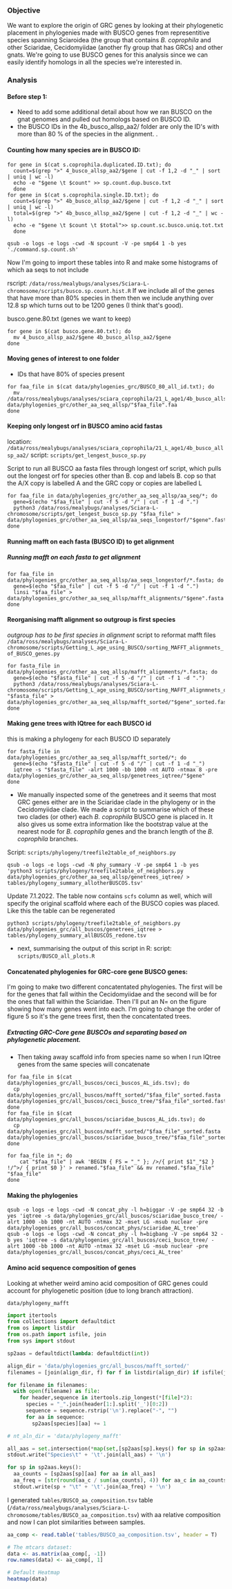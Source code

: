 


### Objective
We want to explore the origin of GRC genes by looking at their phylogenetic placement in phylogenies made with BUSCO genes from representitive species spanning Sciaroidea (the group that contains _B. coprophila_ and other Sciaridae, Cecidomyiidae (another fly group that has GRCs) and other gnats. We're going to use BUSCO genes for this analysis since we can easily identify homologs in all the species we're interested in.

### Analysis
#### Before step 1:
- Need to add some additional detail about how we ran BUSCO on the gnat genomes and pulled out homologs based on BUSCO ID.
- the BUSCO IDs in the 4b_busco_allsp_aa2/ folder are only the ID's with more than 80 % of the species in the alignment. .

#### Counting how many species are in BUSCO ID:
```
for gene in $(cat s.coprophila.duplicated.ID.txt); do
  count=$(grep ">" 4_busco_allsp_aa2/$gene | cut -f 1,2 -d "_" | sort | uniq | wc -l)
  echo -e "$gene \t $count" >> sp.count.dup.busco.txt
  done
for gene in $(cat s.coprophila.single.ID.txt); do
  count=$(grep ">" 4b_busco_allsp_aa2/$gene | cut -f 1,2 -d "_" | sort | uniq | wc -l)
  total=$(grep ">" 4b_busco_allsp_aa2/$gene | cut -f 1,2 -d "_" | wc -l)
  echo -e "$gene \t $count \t $total">> sp.count.sc.busco.uniq.tot.txt
  done
```

```
qsub -o logs -e logs -cwd -N spcount -V -pe smp64 1 -b yes './command.sp.count.sh'
```
Now I'm going to import these tables into R and make some histograms of which aa seqs to not include

rscript:
`/data/ross/mealybugs/analyses/Sciara-L-chromosome/scripts/busco.sp.count.hist.R`
If we include all of the genes that have more than 80% species in them then we include anything over 12.8 sp which turns out to be 1200 genes (I think that's good).

busco.gene.80.txt (genes we want to keep)
```
for gene in $(cat busco.gene.80.txt); do
  mv 4_busco_allsp_aa2/$gene 4b_busco_allsp_aa2/$gene
done
```
#### Moving genes of interest to one folder
- IDs that have 80% of species present
```
for faa_file in $(cat data/phylogenies_grc/BUSCO_80_all_id.txt); do
  mv /data/ross/mealybugs/analyses/sciara_coprophila/21_L_age1/4b_busco_allsp_aa2/"$faa_file".faa data/phylogenies_grc/other_aa_seq_allsp/"$faa_file".faa
done
```
#### Keeping only longest orf in BUSCO amino acid fastas

location: `/data/ross/mealybugs/analyses/sciara_coprophila/21_L_age1/4b_busco_allsp_aa2/`
script: `scripts/get_lengest_busco_sp.py`

Script to run all BUSCO aa fasta files through longest orf script, which pulls out the longest orf for species other than B. cop and labels B. cop so that the A/X copy is labelled A and the GRC copy or copies are labelled L
```
for faa_file in data/phylogenies_grc/other_aa_seq_allsp/aa_seq/*; do
  gene=$(echo "$faa_file" | cut -f 5 -d "/" | cut -f 1 -d ".")
  python3 /data/ross/mealybugs/analyses/Sciara-L-chromosome/scripts/get_lengest_busco_sp.py "$faa_file" > data/phylogenies_grc/other_aa_seq_allsp/aa_seqs_longestorf/"$gene".fasta
done
```

#### Running mafft on each fasta (BUSCO ID) to get alignment

##### Running mafft on each fasta to get alignment
```
for faa_file in data/phylogenies_grc/other_aa_seq_allsp/aa_seqs_longestorf/*.fasta; do
  gene=$(echo "$faa_file" | cut -f 5 -d "/" | cut -f 1 -d ".")
  linsi "$faa_file" > data/phylogenies_grc/other_aa_seq_allsp/mafft_alignments/"$gene".fasta
done
```

#### Reorganising mafft alignment so outgroup is first species
*outgroup has to be first species in alignment*
script to reformat mafft files
`/data/ross/mealybugs/analyses/Sciara-L-chromosome/scripts/Getting_L_age_using_BUSCO/sorting_MAFFT_alignmnets_of_BUSCO_genes.py`

```
for fasta_file in data/phylogenies_grc/other_aa_seq_allsp/mafft_alignments/*.fasta; do
  gene=$(echo "$fasta_file" | cut -f 5 -d "/" | cut -f 1 -d ".")
  python3 /data/ross/mealybugs/analyses/Sciara-L-chromosome/scripts/Getting_L_age_using_BUSCO/sorting_MAFFT_alignmnets_of_BUSCO_genes.py "$fasta_file" > data/phylogenies_grc/other_aa_seq_allsp/mafft_sorted/"$gene"_sorted.fasta
done
```
#### Making gene trees with IQtree for each BUSCO id
this is making a phylogeny for each BUSCO ID separately
```
for fasta_file in data/phylogenies_grc/other_aa_seq_allsp/mafft_sorted/*; do
  gene=$(echo "$fasta_file" | cut -f 5 -d "/" | cut -f 1 -d "_")
  iqtree -s "$fasta_file" -alrt 1000 -bb 1000 -nt AUTO -ntmax 8 -pre data/phylogenies_grc/other_aa_seq_allsp/genetrees_iqtree/"$gene"
done
```
- We manually inspected some of the genetrees and it seems that most GRC genes either are in the Sciaridae clade in the phylogeny or in the Cecidomyiidae clade. We made a script to summarise which of these two clades (or other) each _B. coprophila_ BUSCO gene is placed in. It also gives us some extra information like the bootstrap value at the nearest node for _B. coprophila_ genes and the branch length of the _B. coprophila_ branches.

Script: `scripts/phylogeny/treefile2table_of_neighbors.py`

```
qsub -o logs -e logs -cwd -N phy_summary -V -pe smp64 1 -b yes 'python3 scripts/phylogeny/treefile2table_of_neighbors.py data/phylogenies_grc/other_aa_seq_allsp/genetrees_iqtree/ > tables/phylogeny_summary_allotherBUSCOS.tsv'
```

Update 7.1.2022. The table now contains `scfs` column as well, which will specify the original scaffold where each of the BUSCO copies was placed. Like this the table can be regenerated

```
python3 scripts/phylogeny/treefile2table_of_neighbors.py data/phylogenies_grc/all_buscos/genetrees_iqtree > tables/phylogeny_summary_allBUSCOS_redone.tsv
```

- next, summarising the output of this script in R:
script: `scripts/BUSCO_all_plots.R`

#### Concatenated phylogenies for GRC-core gene BUSCO genes:
I'm going to make two different concatentated phylogenies. The first will be for the genes that fall within the Cecidomyiidae and the second will be for the ones that fall within the Sciaridae. Then I'll put an N= on the figure showing how many genes went into each. I'm going to change the order of figure 5 so it's the gene trees first, then the concatentated trees.

##### Extracting GRC-Core gene BUSCOs and separating based on phylogenetic placement. 
- Then taking away scaffold info from species name so when I run IQtree genes from the same species will concatenate
```
for faa_file in $(cat data/phylogenies_grc/all_buscos/ceci_buscos_AL_ids.tsv); do
  cp data/phylogenies_grc/all_buscos/mafft_sorted/"$faa_file"_sorted.fasta data/phylogenies_grc/all_buscos/ceci_busco_tree/"$faa_file"_sorted.fasta
done
for faa_file in $(cat data/phylogenies_grc/all_buscos/sciaridae_buscos_AL_ids.tsv); do
  cp data/phylogenies_grc/all_buscos/mafft_sorted/"$faa_file"_sorted.fasta data/phylogenies_grc/all_buscos/sciaridae_busco_tree/"$faa_file"_sorted.fasta
done
```
```
for faa_file in *; do
	cat "$faa_file" | awk 'BEGIN { FS = "_" }; />/{ print $1"_"$2 } !/^>/ { print $0 }' > renamed."$faa_file" && mv renamed."$faa_file" "$faa_file"
done
```
#### Making the phylogenies
```
qsub -o logs -e logs -cwd -N concat_phy -l h=biggar -V -pe smp64 32 -b yes 'iqtree -s data/phylogenies_grc/all_buscos/sciaridae_busco_tree/ -alrt 1000 -bb 1000 -nt AUTO -ntmax 32 -mset LG -msub nuclear -pre data/phylogenies_grc/all_buscos/concat_phys/sciaridae_AL_tree'
qsub -o logs -e logs -cwd -N concat_phy -l h=bigbang -V -pe smp64 32 -b yes 'iqtree -s data/phylogenies_grc/all_buscos/ceci_busco_tree/ -alrt 1000 -bb 1000 -nt AUTO -ntmax 32 -mset LG -msub nuclear -pre data/phylogenies_grc/all_buscos/concat_phys/ceci_AL_tree'
```


#### Amino acid sequence composition of genes

Looking at whether weird amino acid composition of GRC genes could account for phylogenetic position (due to long branch attraction).

`data/phylogeny_mafft`

```python
import itertools
from collections import defaultdict
from os import listdir
from os.path import isfile, join
from sys import stdout

sp2aas = defaultdict(lambda: defaultdict(int))

align_dir = 'data/phylogenies_grc/all_buscos/mafft_sorted/'
filenames = [join(align_dir, f) for f in listdir(align_dir) if isfile(join(align_dir, f))]

for filename in filenames:
  with open(filename) as file:
    for header,sequence in itertools.zip_longest(*[file]*2):
      species = "_".join(header[1:].split('_')[0:2])
      sequence = sequence.rstrip('\n').replace("-", "")
      for aa in sequence:
        sp2aas[species][aa] += 1

# nt_aln_dir = 'data/phylogeny_mafft'

all_aas = set.intersection(*map(set,[sp2aas[sp].keys() for sp in sp2aas.keys()]))
stdout.write("Species\t" + '\t'.join(all_aas) + '\n')

for sp in sp2aas.keys():
  aa_counts = [sp2aas[sp][aa] for aa in all_aas]
  aa_freq = [str(round(aa_c / sum(aa_counts), 4)) for aa_c in aa_counts]
  stdout.write(sp + "\t" + '\t'.join(aa_freq) + '\n')
```

I generated `tables/BUSCO_aa_composition.tsv` table (`/data/ross/mealybugs/analyses/Sciara-L-chromosome/tables/BUSCO_aa_composition.tsv`) with aa relative composition and now I can plot similarities between samples.

```R
aa_comp <- read.table('tables/BUSCO_aa_composition.tsv', header = T)

# The mtcars dataset:
data <- as.matrix(aa_comp[, -1])
row.names(data) <- aa_comp[, 1]

# Default Heatmap
heatmap(data)
```


